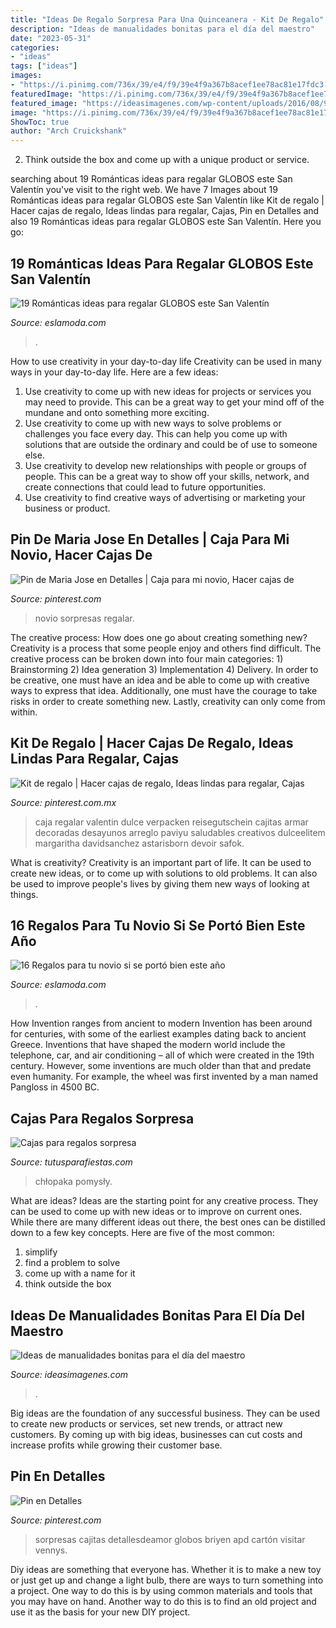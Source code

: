 ```yaml
---
title: "Ideas De Regalo Sorpresa Para Una Quinceanera - Kit De Regalo"
description: "Ideas de manualidades bonitas para el día del maestro"
date: "2023-05-31"
categories:
- "ideas"
tags: ["ideas"]
images:
- "https://i.pinimg.com/736x/39/e4/f9/39e4f9a367b8acef1ee78ac81e17fdc3.jpg"
featuredImage: "https://i.pinimg.com/736x/39/e4/f9/39e4f9a367b8acef1ee78ac81e17fdc3.jpg"
featured_image: "https://ideasimagenes.com/wp-content/uploads/2016/08/942fac8924f5c7496a53639ed332ac39.jpg"
image: "https://i.pinimg.com/736x/39/e4/f9/39e4f9a367b8acef1ee78ac81e17fdc3.jpg"
ShowToc: true
author: "Arch Cruickshank"
---
```



2. Think outside the box and come up with a unique product or service.

	

		
searching about 19 Románticas ideas para regalar GLOBOS este San Valentín you've visit to the right web. We have 7 Images about 19 Románticas ideas para regalar GLOBOS este San Valentín like Kit de regalo | Hacer cajas de regalo, Ideas lindas para regalar, Cajas, Pin en Detalles and also 19 Románticas ideas para regalar GLOBOS este San Valentín. Here you go:
		
    
## 19 Románticas Ideas Para Regalar GLOBOS Este San Valentín

<img loading=lazy src="https://eslamoda.com/wp-content/uploads/sites/2/2015/02/ballons19.jpg" onerror="this.onerror=null;this.src='https://tse2.mm.bing.net/th?id=OIP.sRpGziLcELwWu_MaqQ769AHaLI&amp;pid=15.1';" alt="19 Románticas ideas para regalar GLOBOS este San Valentín">

_Source: eslamoda.com_

>. 

	

How to use creativity in your day-to-day life
Creativity can be used in many ways in your day-to-day life. Here are a few ideas: 
1. Use creativity to come up with new ideas for projects or services you may need to provide. This can be a great way to get your mind off of the mundane and onto something more exciting. 
2. Use creativity to come up with new ways to solve problems or challenges you face every day. This can help you come up with solutions that are outside the ordinary and could be of use to someone else. 
3. Use creativity to develop new relationships with people or groups of people. This can be a great way to show off your skills, network, and create connections that could lead to future opportunities. 
4. Use creativity to find creative ways of advertising or marketing your business or product.

    
## Pin De Maria Jose En Detalles | Caja Para Mi Novio, Hacer Cajas De

<img loading=lazy src="https://i.pinimg.com/736x/39/e4/f9/39e4f9a367b8acef1ee78ac81e17fdc3.jpg" onerror="this.onerror=null;this.src='https://tse3.mm.bing.net/th?id=OIP.Gw0XgicqUz0Vti3q7tpSbAHaJ3&amp;pid=15.1';" alt="Pin de Maria Jose en Detalles | Caja para mi novio, Hacer cajas de">

_Source: pinterest.com_

>novio sorpresas regalar. 

	

The creative process: How does one go about creating something new?
Creativity is a process that some people enjoy and others find difficult. The creative process can be broken down into four main categories: 1) Brainstorming 2) Idea generation 3) Implementation 4) Delivery. In order to be creative, one must have an idea and be able to come up with creative ways to express that idea. Additionally, one must have the courage to take risks in order to create something new. Lastly, creativity can only come from within.

    
## Kit De Regalo | Hacer Cajas De Regalo, Ideas Lindas Para Regalar, Cajas

<img loading=lazy src="https://i.pinimg.com/736x/74/87/88/7487889e980dd95c2b9c44bc4e7d4421.jpg" onerror="this.onerror=null;this.src='https://tse2.mm.bing.net/th?id=OIP.zIbdigkuD6vGRRPaj3i1EQHaJ3&amp;pid=15.1';" alt="Kit de regalo | Hacer cajas de regalo, Ideas lindas para regalar, Cajas">

_Source: pinterest.com.mx_

>caja regalar valentin dulce verpacken reisegutschein cajitas armar decoradas desayunos arreglo paviyu saludables creativos dulceelitem margaritha davidsanchez astarisborn devoir safok. 

	

What is creativity?
Creativity is an important part of life. It can be used to create new ideas, or to come up with solutions to old problems. It can also be used to improve people's lives by giving them new ways of looking at things.

    
## 16 Regalos Para Tu Novio Si Se Portó Bien Este Año

<img loading=lazy src="https://eslamoda.com/wp-content/uploads/sites/2/2018/11/regalos-lindos-para-tu-novio-1.jpg" onerror="this.onerror=null;this.src='https://tse1.mm.bing.net/th?id=OIP.Onaf1mWtJs1ROXxLmv5EmAHaJ4&amp;pid=15.1';" alt="16 Regalos para tu novio si se portó bien este año">

_Source: eslamoda.com_

>. 

	

How Invention ranges from ancient to modern
Invention has been around for centuries, with some of the earliest examples dating back to ancient Greece. Inventions that have shaped the modern world include the telephone, car, and air conditioning – all of which were created in the 19th century. However, some inventions are much older than that and predate even humanity. For example, the wheel was first invented by a man named Pangloss in 4500 BC.

    
## Cajas Para Regalos Sorpresa

<img loading=lazy src="https://tutusparafiestas.com/wp-content/uploads/2017/10/cajas-para-regalos-sorpresa-4.jpg" onerror="this.onerror=null;this.src='https://tse3.mm.bing.net/th?id=OIP.iVdb2aL3nTPCcYkgq-r0HQHaHa&amp;pid=15.1';" alt="Cajas para regalos sorpresa">

_Source: tutusparafiestas.com_

>chłopaka pomysły. 

	

What are ideas?
Ideas are the starting point for any creative process. They can be used to come up with new ideas or to improve on current ones. While there are many different ideas out there, the best ones can be distilled down to a few key concepts. Here are five of the most common:
1. simplify
2. find a problem to solve
3. come up with a name for it
4. think outside the box

    
## Ideas De Manualidades Bonitas Para El Día Del Maestro

<img loading=lazy src="https://ideasimagenes.com/wp-content/uploads/2016/08/942fac8924f5c7496a53639ed332ac39.jpg" onerror="this.onerror=null;this.src='https://tse3.mm.bing.net/th?id=OIP.7leFuAjq9WZPVWxhZVi9xwHaHf&amp;pid=15.1';" alt="Ideas de manualidades bonitas para el día del maestro">

_Source: ideasimagenes.com_

>. 

	

Big ideas are the foundation of any successful business. They can be used to create new products or services, set new trends, or attract new customers. By coming up with big ideas, businesses can cut costs and increase profits while growing their customer base.

    
## Pin En Detalles

<img loading=lazy src="https://i.pinimg.com/736x/9d/45/0a/9d450afbf5f882f72303336447fc1878.jpg" onerror="this.onerror=null;this.src='https://tse4.mm.bing.net/th?id=OIP.lhNwwXsu50ib9WPFezzBFQDfEX&amp;pid=15.1';" alt="Pin en Detalles">

_Source: pinterest.com_

>sorpresas cajitas detallesdeamor globos briyen apd cartón visitar vennys. 

	

Diy ideas are something that everyone has. Whether it is to make a new toy or just get up and change a light bulb, there are ways to turn something into a project. One way to do this is by using common materials and tools that you may have on hand. Another way to do this is to find an old project and use it as the basis for your new DIY project.

